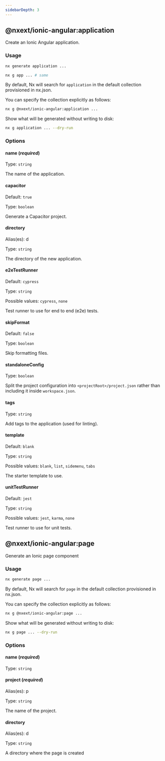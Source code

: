 ```yaml
---
sidebarDepth: 3
---
```


## @nxext/ionic-angular:application

Create an Ionic Angular application.

### Usage

```bash
nx generate application ...
```

```bash
nx g app ... # same
```

By default, Nx will search for `application` in the default collection provisioned in nx.json.

You can specify the collection explicitly as follows:

```bash
nx g @nxext/ionic-angular:application ...
```

Show what will be generated without writing to disk:

```bash
nx g application ... --dry-run
```

### Options

#### name (_**required**_)

Type: `string`

The name of the application.

#### capacitor

Default: `true`

Type: `boolean`

Generate a Capacitor project.

#### directory

Alias(es): d

Type: `string`

The directory of the new application.

#### e2eTestRunner

Default: `cypress`

Type: `string`

Possible values: `cypress`, `none`

Test runner to use for end to end (e2e) tests.

#### skipFormat

Default: `false`

Type: `boolean`

Skip formatting files.

#### standaloneConfig

Type: `boolean`

Split the project configuration into `<projectRoot>/project.json` rather than including it inside `workspace.json`.

#### tags

Type: `string`

Add tags to the application (used for linting).

#### template

Default: `blank`

Type: `string`

Possible values: `blank`, `list`, `sidemenu`, `tabs`

The starter template to use.

#### unitTestRunner

Default: `jest`

Type: `string`

Possible values: `jest`, `karma`, `none`

Test runner to use for unit tests.

## @nxext/ionic-angular:page

Generate an Ionic page component

### Usage

```bash
nx generate page ...
```

By default, Nx will search for `page` in the default collection provisioned in nx.json.

You can specify the collection explicitly as follows:

```bash
nx g @nxext/ionic-angular:page ...
```

Show what will be generated without writing to disk:

```bash
nx g page ... --dry-run
```

### Options

#### name (_**required**_)

Type: `string`

#### project (_**required**_)

Alias(es): p

Type: `string`

The name of the project.

#### directory

Alias(es): d

Type: `string`

A directory where the page is created
